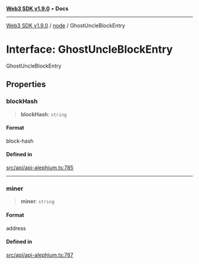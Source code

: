 [**Web3 SDK v1.9.0**](../../../README.md) • **Docs**

***

[Web3 SDK v1.9.0](../../../globals.md) / [node](../README.md) / GhostUncleBlockEntry

# Interface: GhostUncleBlockEntry

GhostUncleBlockEntry

## Properties

### blockHash

> **blockHash**: `string`

#### Format

block-hash

#### Defined in

[src/api/api-alephium.ts:785](https://github.com/Mystic-Nayy/alephium-web3/blob/ee41f5e0e7d7fb0b155fe62f05b2ac03772895ca/packages/web3/src/api/api-alephium.ts#L785)

***

### miner

> **miner**: `string`

#### Format

address

#### Defined in

[src/api/api-alephium.ts:787](https://github.com/Mystic-Nayy/alephium-web3/blob/ee41f5e0e7d7fb0b155fe62f05b2ac03772895ca/packages/web3/src/api/api-alephium.ts#L787)
